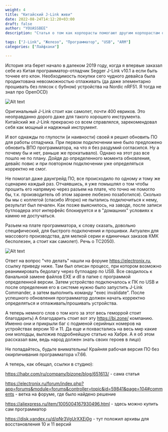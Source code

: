 ```yaml
---
weight: 4
title: "Китайский J-Link живи"
date: 2022-08-24T14:12:20+03:00
draft: false
author: "YOUASSBEE"
description: "Статья о том как корпорасты помогают другим корпорастам отнимать деньги у народа и как с этим бороться"

tags: ["J-Link", "Железо", "Программатор", "USB", "ARM"]
categories: ["Лайфхаки"]

---
```


История эта берет начало в далеком  2019 году, когда я впервые заказал себе из Китая программатор-отладчик Segger J-Link v10.1 а если быть точнее его клон. Необходимость покупки сего чудного девайса была продиктована невозможностью отлаживать (да даже элементарно прошивать без плясок с бубном) устройства на Nordic nRF51. Я тогда не знал про OpenOCD)

![Alt text](https://github.com/CircuitCraftLab/circuitcraftlab.github.io/content/posts/kitajskij_jlink_zhivi/J-Link.png "Собственно сам отладчик)")

Оригинальный  J-Link стоит как самолет, почти 400 евриков. Это неоправданно дорого даже для такого хорошего инструмента. Китайский же J-Link прекрасно со всем справлялся, зарекомендовал себя как мощный и надежный инструмент.

И вот однажды по глупости (и наивности) своей я решил обновить ПО для работы отладчика. При первом подключении мне было предложено обновить ВПО программатора, на что я без раздумий согласился. Ну а почему бы и нет, раньше же прокатывало). Однако на этот раз все пошло не по плану. Дойдя до определенного момента обновления, девайс повис и при повторном подключении уже определяться корректно не смог.

Не помогал даже даунгрейд ПО, все происходило по одному и тому же сценарию каждый раз. Отчаявшись, я уже помышлял о том чтобы прошить его напрямую через разъем на плате, что точно не помогло бы, т.к. производитель об этом заранее любезно позаботился). Сколько бы мы с коллегой (спасибо Игорю) не пытались подключиться к нему, результат был печален. Как позже выяснилось, на заводе, после записи бутлоадера этот интерфейс блокируется и в "домашних" условиях к камню не достучаться.

Разъем на плате программатора, к слову сказать, довольно специфический, для быстрого подключения и прошивки. Актуален для массового производства, для мелкой серии и единичных заказов КМК бесполезен, а стоит как самолет). Речь о ТС2050).

![Alt text](https://github.com/CircuitCraftLab/circuitcraftlab.github.io/content/posts/kitajskij_jlink_zhivi/TC2050.png "Распиновка разъема")

Ответ на вопрос "что делать" нашли на форуме https://electronix.ru, ссылку приведу ниже. Там был описан процесс, при котором возможно реанимировать бедолагу через бутлоадер по USB. Все сводилось к банальной замене файлов EXE и dll в папке с программой определенной версии. Затем устройство подключалось к ПК по USB и после определения его в системе нужно было запустить J-Link Commander, а затем выполнить команду "exec invalidate". После успешного обновления программатор должен начать корректно определяться и отлаживать/прошивать устройства.

А теперь немного слов о том кого за этот весь геморрой стоит благодарить) А благодарить стоит вот эту https://bi.zone/ компанию. Именно они и прикрыли баг с подменой серийных номеров на устройствах версии 10 и 11. Да еще и похвастались на весь мир какие они молодцы, выложив подробнейшую статью на Хабре. А я об этом рассказал вам, ведь народ должен знать своих героев в лицо)

Не попадайтесь, будьте внимательны! Крайняя рабочая версия ПО без окирпичивания программатора v7.66.

А теперь, как обещал, ссылки в студию):

https://habr.com/ru/company/bizone/blog/651613/ - сама статья

https://electronix.ru/forum/index.php?app=forums&module=forums&controller=topic&id=59841&page=104#comments - ветка на форуме, где было найдено решение

https://aliexpress.ru/item/1005004167930496.html - здесь можно купить сам  программатор 

https://disk.yandex.ru/d/qNr3VgUrXXEj0g - тут положил архивы для восстановления 10 и 11 версий
